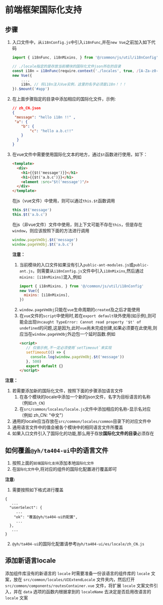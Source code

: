 # 前端框架国际化支持

## 步骤

1. 入口文件中，从`i18nConfig.js`中引入`i18nFunc`,并在`new Vue`之前加入如下代码

    ``` javascript
   import { i18nFunc, i18nMixins, } from '@/common/js/util/i18nConfig' // 引入i18nFunc和i18nMixins

    // ./locale指定的是存放当前模块的国际化文件json所在的目录
    const i18n = i18nFunc(require.context('./locales', true, /[A-Za-z0-9-_,\s]+\.json$/i))
    new Vue({
        ...,
        i18n, // 将i18n注入Vue实例，这里的名字必须是i18n！！！
    }).$mount('#app')
    ```

1. 在上面步骤指定的目录中添加相应的国际化文件，示例:

    ``` json
    // zh_CN.json
    {
     "message": "hello i18n !!" ,
     "a": {
        "b": {
            "c": "hello a.b.c!!"
        }
      }
    }
    ```

1. 在vue文件中需要使用国际化文本的地方，通过`$t`函数进行使用，如下：
    ```html
    <template>
      <div>
        <h1>{{$t('message')}}</h1>
        <h1>{{$t('a.b.c')}}</h1>
        <element :src="$t('message')"/>
      </div>
    </template>
    ```
   在js（vue文件）中使用，则可以通过`this.$t`函数调用
   ``` javascript
   this.$t('message')
   this.$t('a.b.c')
   ```
   在js（非vue文件）文件中使用，则上下文可能不存在`this`，但是存在`window`，则应该按照下面的方法进行调用
   ```javascript
   window.pageVmObj.$t('message')
   window.pageVmObj.$t('a.b.c')
   ```
   **注意：**

   1. 当前模块的入口文件如果没有引入`public-ant-modules.js`或`public-ant.js`，则需要从`i18nConfig.js`文件中引入`i18nMixins`,然后通过`mixins: [i18nMixins]`混入,例如
      ```javascript
      import { i18nMixins, } from '@/common/js/util/i18nConfig'
      new Vue({
        mixins: [i18nMixins],
      })
      ```
   1. `window.pageVmObj`只能在`vue`生命周期的`created`及之后才能使用
   1. 在`vue`文件的`script`中使用时,若在`export default`块外使用(如示例),则可能会出现`Uncaught TypeError: Cannot read property '$t' of undefined`的问题,这是因为,此时`vue`尚未完成创建,如果必须要在此使用,则应当在`window.pageVmObj`外边包一个延时函数.例如
      ```html
      <script>
         // 仅做示例,不一定必须使用`setTimeout`来实现
         setTimeout(() => {
           console.log(window.pageVmObj.$t('message'))
         }, 500)
         export default {}
      </script>
      ```

**注意：**

1. 若需要添加新的国际化文件，按照下面的步骤添加语言文件
    1. 在各个模块的locale中添加一个新的json文件，名字为目标语言的名称（例如`zh_CN`）
    1. 在`src/common/locales/locale.js`文件中添加相应的名称-显示名对应（例如 zh_CN: "中文"）
2. 通用的locale应当存放在`src/common/locales/common`目录下的对应文件中
3. 通用语言文件中的值会被各个模块中的相同语言文件所覆盖
4. 如果入口文件引入了国际化的功能,那么用于存放**国际化文件的目录**必须存在

## 如何覆盖`@yh/ta404-ui`中的语言文件

1. 按照上面的`前端国际化支持`添加本地`国际化文件`
2. 在`国际化文件`中,将对应的组件的国际化配置进行覆盖即可

**注意:**

1. 需要按照如下格式进行覆盖
```json5
{
   ...
  "userSelect": {
     ...
    "ok": "覆盖@yh/ta404-ui的配置",
     ...
  },
   ...
}

```
2. `@yh/ta404-ui`的国际化配置请参考`@yh/ta404-ui/es/locale/zh_CN.js`


## 添加新语言locale

添加组件库没有的新语言的 `locale` 时需要准备一份该语言的组件库的 `locale` 文案，放在 `src/common/locales/UIExtendLocale` 文件夹内，然后打开 `src/common/components/routesContainer.vue` 文件，将扩展 `locale` 文案文件引入，并在 `data` 选项的函数内根据拿到的 `localeName` 去决定是否启用改语言的 `locale` 文案
